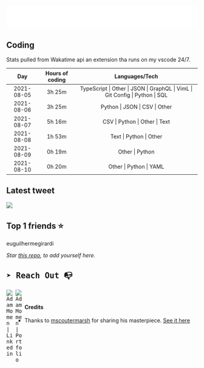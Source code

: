 
![test image size](/assets/welcome_message.gif)

## Coding
Stats pulled from Wakatime api an extension tha runs on my vscode 24/7.

|Day|Hours of coding|Languages/Tech|
|:-:|:-:|:-:|
|2021-08-05|3h 25m|TypeScript &#124; Other &#124; JSON &#124; GraphQL &#124; VimL &#124; Git Config &#124; Python &#124; SQL|
|2021-08-06|3h 25m|Python &#124; JSON &#124; CSV &#124; Other|
|2021-08-07|5h 16m|CSV &#124; Python &#124; Other &#124; Text|
|2021-08-08|1h 53m|Text &#124; Python &#124; Other|
|2021-08-09|0h 19m|Other &#124; Python|
|2021-08-10|0h 20m|Other &#124; Python &#124; YAML|

## Latest tweet
[<img src="<tweet-image-url>" width="400">](<tweet-url>)

## Top 1 friends ⭐️
euguilhermegirardi

*Star [this repo](https://github.com/AdamMomen/AdamMomen), to add yourself here.*


<samp>

## ➤ Reach Out :mailbox_with_no_mail:

>
  <a href="https://www.linkedin.com/in/adam-momen-99596275/">
     <img align="left" alt="Adam Momen | Linkedin" width="24px" src="./assets/Linkedin.svg" />
   </a>

   <a href="https://adammomen.com/">
     <img align="left" alt="Adam Momen | Portfolio" width="24px" src="./assets/web.svg" />
   </a>

</samp>

<br>

#### Credits
* Thanks to [mscoutermarsh](https://github.com/mscoutermarsh) for sharing his masterpiece. [See it here](https://github.com/mscoutermarsh/mscoutermarsh)